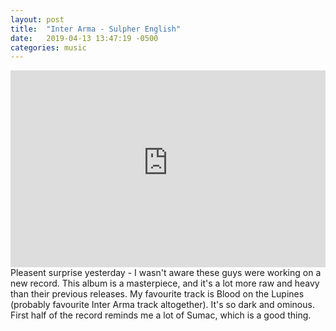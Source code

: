 ```yaml
---
layout: post
title:  "Inter Arma - Sulpher English"
date:   2019-04-13 13:47:19 -0500
categories: music
---
```


<iframe width="100%" height="315" src="https://www.youtube-nocookie.com/embed/CgOjTuU6sLQ" frameborder="0" allow="accelerometer; autoplay; encrypted-media; gyroscope; picture-in-picture" allowfullscreen></iframe>
<br>
Pleasent surprise yesterday - I wasn't aware these guys were working on a new record. This album is a masterpiece, and it's a lot more raw and heavy than their previous releases. My favourite track is Blood on the Lupines (probably favourite Inter Arma track altogether). It's so dark and ominous. First half of the record reminds me a lot of Sumac, which is a good thing.